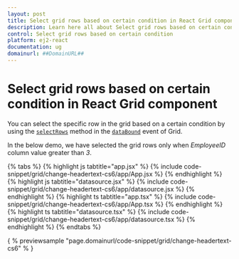 ```yaml
---
layout: post
title: Select grid rows based on certain condition in React Grid component | Syncfusion
description: Learn here all about Select grid rows based on certain condition in Syncfusion React Grid component of Syncfusion Essential JS 2 and more.
control: Select grid rows based on certain condition 
platform: ej2-react
documentation: ug
domainurl: ##DomainURL##
---
```


# Select grid rows based on certain condition in React Grid component

You can select the specific row in the grid based on a certain condition by using the [`selectRows`](https://ej2.syncfusion.com/angular/documentation/api/grid/#selectrows) method in the [`dataBound`](https://ej2.syncfusion.com/angular/documentation/api/grid/#databound) event of Grid.

In the below demo, we have selected the grid rows only when *EmployeeID* column value greater than *3*.

{% tabs %}
{% highlight js tabtitle="app.jsx" %}
{% include code-snippet/grid/change-headertext-cs6/app/App.jsx %}
{% endhighlight %}
{% highlight js tabtitle="datasource.jsx" %}
{% include code-snippet/grid/change-headertext-cs6/app/datasource.jsx %}
{% endhighlight %}
{% highlight ts tabtitle="app.tsx" %}
{% include code-snippet/grid/change-headertext-cs6/app/App.tsx %}
{% endhighlight %}
{% highlight ts tabtitle="datasource.tsx" %}
{% include code-snippet/grid/change-headertext-cs6/app/datasource.tsx %}
{% endhighlight %}
{% endtabs %}

{ % previewsample "page.domainurl/code-snippet/grid/change-headertext-cs6" % }